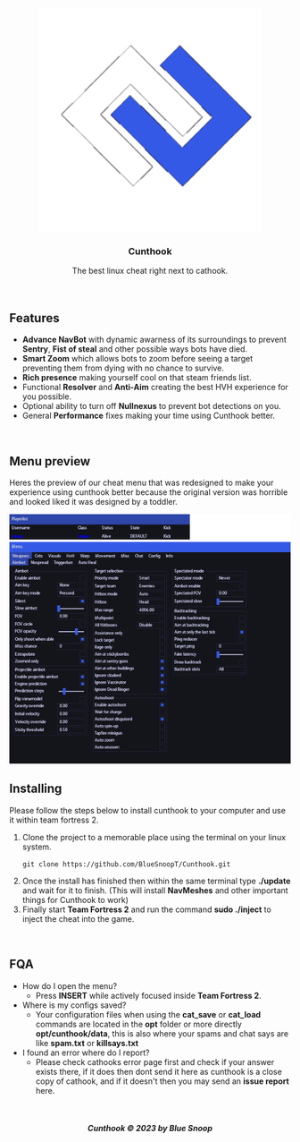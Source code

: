 <div align="center"><img width="400rem" src="./Resources/img/logo.png"></div>

<div align="center"><h3>Cunthook</h3></div>
<div align="center"><span>The best linux cheat right next to cathook.</span></div>

<br>
<br>

## Features
* **Advance NavBot** with dynamic awarness of its surroundings to prevent **Sentry**, **Fist of steal** and other possible ways bots have died.
* **Smart Zoom** which allows bots to zoom before seeing a target preventing them from dying with no chance to survive.
* **Rich presence** making yourself cool on that steam friends list.
* Functional **Resolver** and **Anti-Aim** creating the best HVH experience for you possible.
* Optional ability to turn off **Nullnexus** to prevent bot detections on you.
* General **Performance** fixes making your time using Cunthook better.

<br>

## Menu preview
Heres the preview of our cheat menu that was redesigned to make your experience using cunthook better because the original version was horrible and looked liked it was designed by a toddler.

<img src="./Resources/img/menus.png">

<br>

## Installing 
Please follow the steps below to install cunthook to your computer and use it within team fortress 2.

1. Clone the project to a memorable place using the terminal on your linux system.
    ```
    git clone https://github.com/BlueSnoopT/Cunthook.git
    ```
2. Once the install has finished then within the same terminal type **./update** and wait for it to finish. (This will install **NavMeshes** and other important things for Cunthook to work)
3. Finally start **Team Fortress 2** and run the command **sudo ./inject** to inject the cheat into the game.

<br>

## FQA
* How do I open the menu?
    * Press **INSERT** while actively focused inside **Team Fortress 2**.
* Where is my configs saved?
    * Your configuration files when using the **cat_save** or **cat_load** commands are located in the **opt** folder or more directly **opt/cunthook/data**, this is also where your spams and chat says are like **spam.txt** or **killsays.txt**
* I found an error where do I report?
    * Please check cathooks error page first and check if your answer exists there, if it does then dont send it here as cunthook is a close copy of cathook, and if it doesn't then you may send an **issue report** here.

<br>

<div align="center"><h5>Cunthook &copy; 2023 by Blue Snoop</h5></div>
